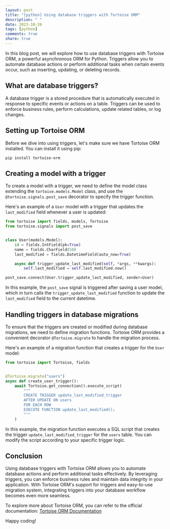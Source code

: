 ```yaml
---
layout: post
title: "[python] Using database triggers with Tortoise ORM"
description: " "
date: 2023-10-26
tags: [python]
comments: true
share: true
---
```


In this blog post, we will explore how to use database triggers with Tortoise ORM, a powerful asynchronous ORM for Python. Triggers allow you to automate database actions or perform additional tasks when certain events occur, such as inserting, updating, or deleting records.

## What are database triggers?

A database trigger is a stored procedure that is automatically executed in response to specific events or actions on a table. Triggers can be used to enforce business rules, perform calculations, update related tables, or log changes.

## Setting up Tortoise ORM

Before we dive into using triggers, let's make sure we have Tortoise ORM installed. You can install it using pip:

```
pip install tortoise-orm
```

## Creating a model with a trigger

To create a model with a trigger, we need to define the model class extending the `tortoise.models.Model` class, and use the `@tortoise.signals.post_save` decorator to specify the trigger function.

Here's an example of a `User` model with a trigger that updates the `last_modified` field whenever a user is updated:

```python
from tortoise import fields, models, Tortoise
from tortoise.signals import post_save


class User(models.Model):
    id = fields.IntField(pk=True)
    name = fields.CharField(50)
    last_modified = fields.DatetimeField(auto_now=True)

    async def trigger_update_last_modified(self, *args, **kwargs):
        self.last_modified = self.last_modified.now()

post_save.connect(User.trigger_update_last_modified, sender=User)
```

In this example, the `post_save` signal is triggered after saving a user model, which in turn calls the `trigger_update_last_modified` function to update the `last_modified` field to the current datetime.

## Handling triggers in database migrations

To ensure that the triggers are created or modified during database migrations, we need to define migration functions. Tortoise ORM provides a convenient decorator `@Tortoise.migrate` to handle the migration process.

Here's an example of a migration function that creates a trigger for the `User` model:

```python
from tortoise import Tortoise, fields


@Tortoise.migrate("users")
async def create_user_trigger():
    await Tortoise.get_connection().execute_script(
        """
        CREATE TRIGGER update_last_modified_trigger
        AFTER UPDATE ON users
        FOR EACH ROW
        EXECUTE FUNCTION update_last_modified();
        """
    )
```

In this example, the migration function executes a SQL script that creates the trigger `update_last_modified_trigger` for the `users` table. You can modify the script according to your specific trigger logic.

## Conclusion

Using database triggers with Tortoise ORM allows you to automate database actions and perform additional tasks effectively. By leveraging triggers, you can enforce business rules and maintain data integrity in your application. With Tortoise ORM's support for triggers and easy-to-use migration system, integrating triggers into your database workflow becomes even more seamless.

To explore more about Tortoise ORM, you can refer to the official documentation: [Tortoise ORM Documentation](https://tortoise-orm.readthedocs.io/)

Happy coding!